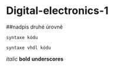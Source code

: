 # Digital-electronics-1

##nadpis druhé úrovně

```
syntaxe kódu
```

```vhdl
syntaxe vhdl kódu

```

*italic* 
**bold**
__underscores__
